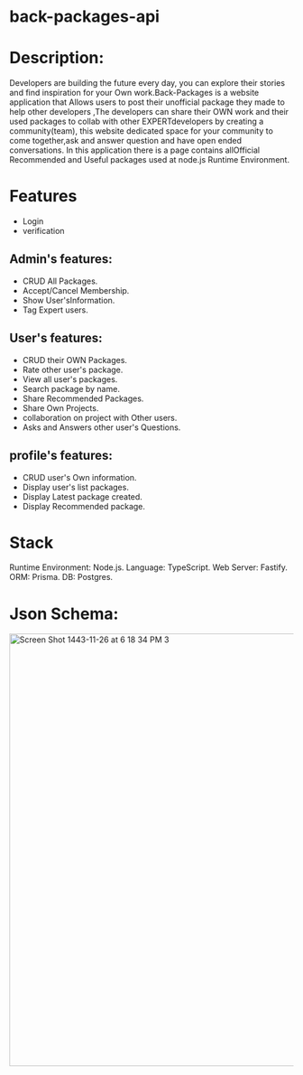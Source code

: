 # back-packages-api

# Description:

Developers are building the future every day, you can explore their stories and find inspiration for your Own work.Back-Packages is a website application that Allows users to post their unofficial package they made to help other developers ,The developers can share their OWN work and their used packages to collab with other EXPERTdevelopers by creating a community(team), this website dedicated space for your community to come together,ask and answer question and have open ended conversations. In this application there is a page contains allOfficial Recommended and Useful packages used at node.js Runtime Environment.

# Features
- Login
- verification

## Admin's features:

- CRUD All Packages.
- Accept/Cancel Membership.
- Show User'sInformation.
- Tag Expert users.

## User's features:

- CRUD their OWN Packages.
- Rate other user's package.
- View all user's packages.
- Search package by name.
- Share Recommended Packages.
- Share Own Projects.
- collaboration on project with Other users.
- Asks and Answers other user's Questions.

## profile's features:

- CRUD user's Own information.
- Display user's list packages.
- Display Latest package created.
- Display Recommended package.

# Stack

Runtime Environment: Node.js.
Language: TypeScript.
Web Server: Fastify.
ORM: Prisma.
DB: Postgres.


# Json Schema:

<img width="766" alt="Screen Shot 1443-11-26 at 6 18 34 PM 3" src="https://user-images.githubusercontent.com/103120574/176056296-19e42a6c-86e5-4dc6-a5f4-44d5e452851c.png">



